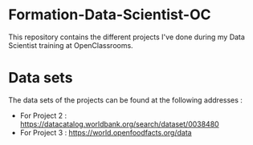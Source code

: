 # Formation-Data-Scientist-OC

This repository contains the different projects I've done during my Data Scientist training at OpenClassrooms.

# Data sets

The data sets of the projects can be found at the following addresses :

- For Project 2 : https://datacatalog.worldbank.org/search/dataset/0038480
- For Project 3 : https://world.openfoodfacts.org/data
